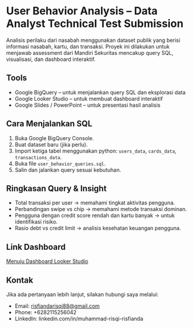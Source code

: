 # User Behavior Analysis – Data Analyst Technical Test Submission
Analisis perilaku dari nasabah menggunakan dataset publik yang berisi informasi nasabah, kartu, dan transaksi. Proyek ini dilakukan untuk menjawab assessment dari Mandiri Sekuritas mencakup query SQL, visualisasi, dan dashboard interaktif.

## Tools
- Google BigQuery – untuk menjalankan query SQL dan eksplorasi data
- Google Looker Studio – untuk membuat dashboard interaktif
- Google Slides / PowerPoint – untuk presentasi hasil analisis

## Cara Menjalankan SQL
1. Buka Google BigQuery Console.
2. Buat dataset baru (jika perlu).
3. Import ketiga tabel menggunakan python: `users_data`, `cards_data`, `transactions_data`.
4. Buka file `user_behavior_queries.sql`.
5. Salin dan jalankan query sesuai kebutuhan.

## Ringkasan Query & Insight
- Total transaksi per user → memahami tingkat aktivitas pengguna.
- Perbandingan swipe vs chip → memahami metode transaksi dominan.
- Pengguna dengan credit score rendah dan kartu banyak → untuk identifikasi risiko.
- Rasio debt vs credit limit → analisis kesehatan keuangan pengguna.

## Link Dashboard
[Menuju Dashboard Looker Studio](https://lookerstudio.google.com/xyz)

## Kontak
Jika ada pertanyaan lebih lanjut, silakan hubungi saya melalui:
- Email: risfiandarisqi88@gmail.com
- Phone: +6282115256042 
- LinkedIn: linkedin.com/in/muhammad-risqi-risfianda
